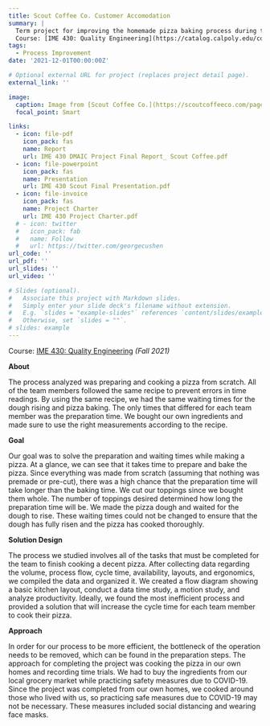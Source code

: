 ```yaml
---
title: Scout Coffee Co. Customer Accomodation
summary: |
  Term project for improving the homemade pizza baking process during the COVID-19 pandemic. 
  Course: [IME 430: Quality Engineering](https://catalog.calpoly.edu/coursesaz/ime/#:~:text=IME%C2%A0430.%20Quality%20Engineering)
tags:
  - Process Improvement
date: '2021-12-01T00:00:00Z'

# Optional external URL for project (replaces project detail page).
external_link: ''

image:
  caption: Image from [Scout Coffee Co.](https://scoutcoffeeco.com/pages/foothill)
  focal_point: Smart

links:
  - icon: file-pdf
    icon_pack: fas
    name: Report
    url: IME 430 DMAIC Project Final Report_ Scout Coffee.pdf
  - icon: file-powerpoint
    icon_pack: fas
    name: Presentation
    url: IME 430 Scout Final Presentation.pdf
  - icon: file-invoice
    icon_pack: fas
    name: Project Charter
    url: IME 430 Project Charter.pdf
  # - icon: twitter
  #   icon_pack: fab
  #   name: Follow
  #   url: https://twitter.com/georgecushen
url_code: ''
url_pdf: ''
url_slides: ''
url_video: ''

# Slides (optional).
#   Associate this project with Markdown slides.
#   Simply enter your slide deck's filename without extension.
#   E.g. `slides = "example-slides"` references `content/slides/example-slides.md`.
#   Otherwise, set `slides = ""`.
# slides: example
---
```


Course: [IME 430: Quality Engineering](https://catalog.calpoly.edu/coursesaz/ime/#:~:text=IME%C2%A0430.%20Quality%20Engineering) *(Fall 2021)*

**About**

The process analyzed was preparing and cooking a pizza from scratch. All of the team
members followed the same recipe to prevent errors in time readings. By using
the same recipe, we had the same waiting times for the dough rising and pizza baking. The
only times that differed for each team member was the preparation time. We bought our own ingredients and made sure to use the right measurements according to the recipe.

**Goal**

Our goal was to solve the preparation and waiting times while making a pizza. At a glance, we
can see that it takes time to prepare and bake the pizza. Since everything was made from scratch (assuming that nothing was premade or pre-cut), there was a high chance that the
preparation time will take longer than the baking time. We cut our toppings since we
bought them whole. The number of toppings desired determined how long the
preparation time will be. We made the pizza dough and waited for the dough to rise. These waiting times could not be changed to ensure that the dough has fully risen and the pizza has cooked thoroughly.

**Solution Design**

The process we studied involves all of the tasks that must be completed for the team to
finish cooking a decent pizza. After collecting data regarding the volume, process flow, cycle
time, availability, layouts, and ergonomics, we compiled the data and organized it. We created a flow diagram showing a basic kitchen layout, conduct a data time study, a motion
study, and analyze productivity. Ideally, we found the most inefficient process and provided a solution that will increase the cycle time for each team member to cook their pizza.

**Approach**

In order for our process to be more efficient, the bottleneck of the operation needs to be removed,
which can be found in the preparation steps. The approach for completing the project was cooking the pizza in our own homes and recording time trials. We had to buy the ingredients from our local grocery market while practicing safety measures due to COVID-19. Since the project was completed from our own homes, we cooked around those who lived with us, so practicing safe measures due to COVID-19 may not be necessary. These measures included social distancing and wearing face masks. 

